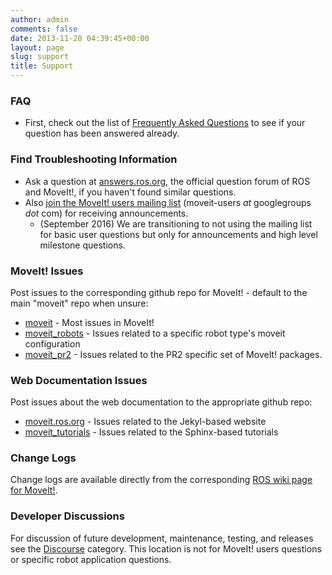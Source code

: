 ```yaml
---
author: admin
comments: false
date: 2013-11-20 04:39:45+00:00
layout: page
slug: support
title: Support
---
```



### FAQ

  * First, check out the list of [Frequently Asked Questions](/documentation/faqs) to see if your question has been answered already.

### Find Troubleshooting Information

  * Ask a question at [answers.ros.org](http://answers.ros.org/), the official question forum of ROS and MoveIt!, if you haven't found similar questions.
  * Also [join the MoveIt! users mailing list](https://groups.google.com/forum/#!forum/moveit-users/join) (moveit-users _at_ googlegroups _dot_ com) for receiving announcements. 
    * (September 2016) We are transitioning to not using the mailing list for basic user questions but only for announcements and high level milestone questions.

### MoveIt! Issues

Post issues to the corresponding github repo for MoveIt! - default to the main "moveit" repo when unsure:

  * [moveit](https://github.com/ros-planning/moveit/issues) - Most issues in MoveIt!
  * [moveit_robots](https://github.com/ros-planning/moveit_robots/issues) - Issues related to a specific robot type's moveit configuration
  * [moveit_pr2](https://github.com/ros-planning/moveit_pr2/issues) - Issues related to the PR2 specific set of MoveIt! packages.

### Web Documentation Issues

Post issues about the web documentation to the appropriate github repo:

  * [moveit.ros.org](https://github.com/ros-planning/moveit.ros.org/issues) - Issues related to the Jekyl-based website
  * [moveit_tutorials](https://github.com/ros-planning/moveit_tutorials) - Issues related to the Sphinx-based tutorials

### Change Logs

Change logs are available directly from the corresponding [ROS wiki page for MoveIt!](http://wiki.ros.org/moveit).

### Developer Discussions

For discussion of future development, maintenance, testing, and releases see the [Discourse](http://discourse.ros.org/c/moveit-developers) category. This location is not for MoveIt! users questions or specific robot application questions.
